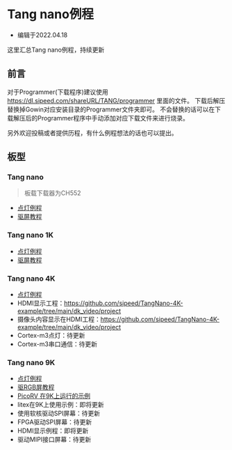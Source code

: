 # Tang nano例程

- 编辑于2022.04.18

这里汇总Tang nano例程，持续更新

## 前言

对于Programmer(下载程序)建议使用 
https://dl.sipeed.com/shareURL/TANG/programmer 里面的文件。
下载后解压替换掉Gowin对应安装目录的Programmer文件夹即可。
不会替换的话可以在下载解压后的Programmer程序中手动添加对应下载文件来进行烧录。

另外欢迎投稿或者提供历程，有什么例程想法的话也可以提出。

## 板型

### Tang nano

> 板载下载器为CH552

- [点灯例程](./../Tang-Nano/examples/1_led.md)
- [驱屏教程](./../Tang-Nano/examples/2_lcd.md)

### Tang nano 1K

- [点灯例程](./../Tang-Nano-1K/Nano_1K_examples/LED.md)
- [驱屏教程](./../Tang-Nano-1K/Nano_1K_examples/LCD.md) 

### Tang nano 4K

- [点灯例程](./../Tang-Nano-4K/Nano_4K_examples/LED.md)
- HDMI显示工程：https://github.com/sipeed/TangNano-4K-example/tree/main/dk_video/project
- 摄像头内容显示在HDMI工程：https://github.com/sipeed/TangNano-4K-example/tree/main/dk_video/project
- Cortex-m3点灯：待更新
- Cortex-m3串口通信：待更新

### Tang nano 9K

- [点灯例程](./../Tang-Nano-9K/Nano_9K_examples/LED.md)
- [驱RGB屏教程](./../Tang-Nano-9K/Nano_9K_examples/LCD.md)
- [PicoRV 在9K上运行的示例](./../Tang-Nano-9K/Nano_9K_examples/picoRV_examples.md)
- litex在9K上使用示例：即将更新
- 使用软核驱动SPI屏幕：待更新
- FPGA驱动SPI屏幕：待更新
- HDMI显示例程：即将更新
- 驱动MIPI接口屏幕：待更新

